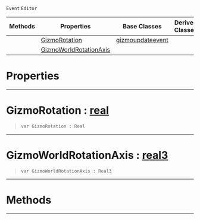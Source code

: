  `Event` `Editor`



|Methods|Properties|Base Classes|Derived Classes|
|---|---|---|---|
| |[ GizmoRotation](rotategizmoupdateevent.md#gizmorotation-zilch-engin)|[gizmoupdateevent](gizmoupdateevent.md)| |
| |[ GizmoWorldRotationAxis](rotategizmoupdateevent.md#gizmoworldrotationaxis-z)| | |


 #  Properties


---  
 #  GizmoRotation : [real](../nada_base_types/real.md)

> 
> ```TS:Nada
> var GizmoRotation : Real


---  
 #  GizmoWorldRotationAxis : [real3](../nada_base_types/real3.md)

> 
> ```TS:Nada
> var GizmoWorldRotationAxis : Real3


---  
 #  Methods


---  
 

 